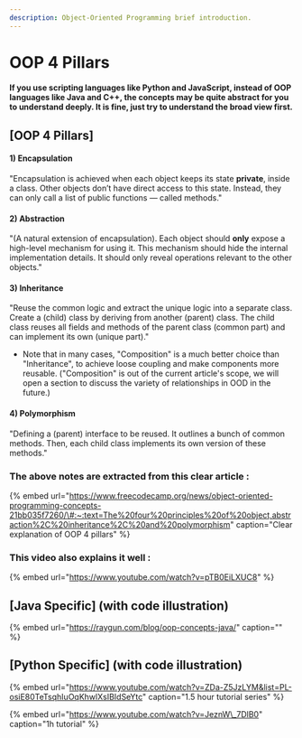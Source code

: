 ```yaml
---
description: Object-Oriented Programming brief introduction.
---
```


# OOP 4 Pillars

#### If you use scripting languages like Python and JavaScript, instead of OOP languages like Java and C++, the concepts may be quite abstract for you to understand deeply. It is fine, just try to understand the broad view first.

## \[OOP 4 Pillars\] 

#### 1\) Encapsulation

"Encapsulation is achieved when each object keeps its state **private**, inside a class. Other objects don’t have direct access to this state. Instead, they can only call a list of public functions — called methods."

#### 2\) Abstraction

"\(A natural extension of encapsulation\). Each object should **only** expose a high-level mechanism for using it. This mechanism should hide the internal implementation details. It should only reveal operations relevant to the other objects."

#### 3\) Inheritance

"Reuse the common logic and extract the unique logic into a separate class. Create a \(child\) class by deriving from another \(parent\) class. The child class reuses all fields and methods of the parent class \(common part\) and can implement its own \(unique part\)."

* Note that in many cases, "Composition" is a much better choice than "Inheritance", to achieve loose coupling and make components more reusable. \("Composition" is out of the current article's scope, we will open a section to discuss the variety of relationships in OOD in the future.\)

#### 4\) Polymorphism

"Defining a \(parent\) interface to be reused. It outlines a bunch of common methods. Then, each child class implements its own version of these methods."



### The above notes are extracted from this clear article :

{% embed url="https://www.freecodecamp.org/news/object-oriented-programming-concepts-21bb035f7260/\#:~:text=The%20four%20principles%20of%20object,abstraction%2C%20inheritance%2C%20and%20polymorphism" caption="Clear explanation of OOP 4 pillars" %}

### This video also explains it well :

{% embed url="https://www.youtube.com/watch?v=pTB0EiLXUC8" %}





## \[Java Specific\] \(with code illustration\)

{% embed url="https://raygun.com/blog/oop-concepts-java/" caption="" %}





## \[Python Specific\] \(with code illustration\)

{% embed url="https://www.youtube.com/watch?v=ZDa-Z5JzLYM&list=PL-osiE80TeTsqhIuOqKhwlXsIBIdSeYtc" caption="1.5 hour tutorial series" %}

{% embed url="https://www.youtube.com/watch?v=JeznW\_7DlB0" caption="1h tutorial" %}







